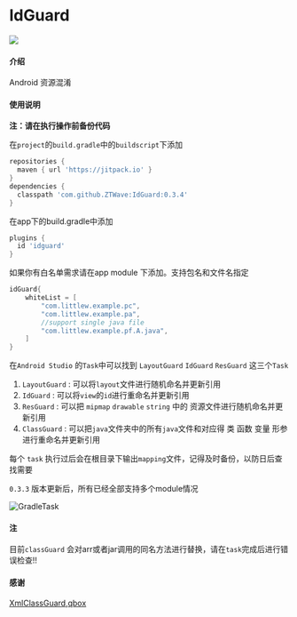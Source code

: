 # IdGuard

[![](https://jitpack.io/v/ZTWave/IdGurad.svg)](https://jitpack.io/#ZTWave/IdGurad)

#### 介绍
Android 资源混淆

#### 使用说明

 **注：请在执行操作前备份代码** 

在`project`的`build.gradle`中的`buildscript`下添加

```groovy
repositories {  
  maven { url 'https://jitpack.io' }  
}  
dependencies {  
  classpath 'com.github.ZTWave:IdGuard:0.3.4'  
}
```

在app下的build.gradle中添加

```groovy
plugins {
  id 'idguard'
}
```

如果你有白名单需求请在app module 下添加。支持包名和文件名指定

```groovy
idGuard{
    whiteList = [
        "com.littlew.example.pc",
        "com.littlew.example.pa",
        //support single java file
        "com.littlew.example.pf.A.java",
    ]
}
```

在`Android Studio` 的`Task`中可以找到 `LayoutGuard` `IdGuard` `ResGuard` 这三个`Task `

1. `LayoutGuard` : 可以将`layout`文件进行随机命名并更新引用
2. `IdGuard` : 可以将`view`的`id`进行重命名并更新引用
3. `ResGuard` : 可以把 `mipmap` `drawable` `string` 中的 资源文件进行随机命名并更新引用
4. `ClassGuard` : 可以把`java`文件夹中的所有`java`文件和对应得 类 函数 变量 形参 进行重命名并更新引用

每个 `task` 执行过后会在根目录下输出`mapping`文件，记得及时备份，以防日后查找需要

`0.3.3` 版本更新后，所有已经全部支持多个module情况

![GradleTask](https://pic.imgdb.cn/item/64b62c311ddac507ccff507b.jpg)

#### 注
目前`classGuard` 会对arr或者jar调用的同名方法进行替换，请在`task`完成后进行错误检查!!

#### 感谢

[XmlClassGuard](https://github.com/liujingxing/XmlClassGuard),[qbox](https://github.com/paul-hammant/qdox)
